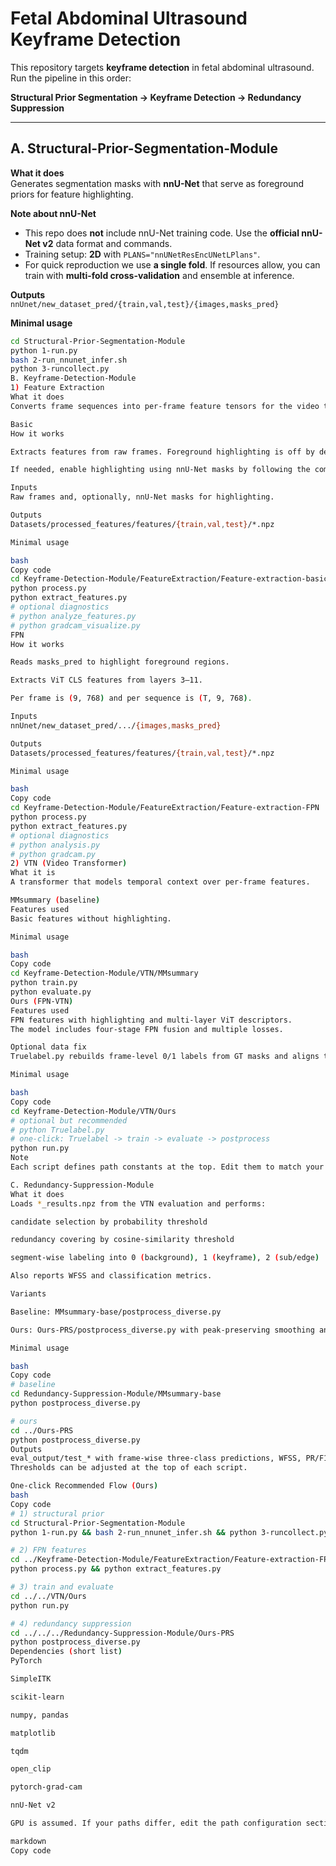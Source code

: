 # Fetal Abdominal Ultrasound Keyframe Detection

This repository targets **keyframe detection** in fetal abdominal ultrasound.  
Run the pipeline in this order:

**Structural Prior Segmentation → Keyframe Detection → Redundancy Suppression**

---

## A. Structural-Prior-Segmentation-Module

**What it does**  
Generates segmentation masks with **nnU-Net** that serve as foreground priors for feature highlighting.

**Note about nnU-Net**  
- This repo does **not** include nnU-Net training code. Use the **official nnU-Net v2** data format and commands.  
- Training setup: **2D** with `PLANS="nnUNetResEncUNetLPlans"`.  
- For quick reproduction we use **a single fold**. If resources allow, you can train with **multi-fold cross-validation** and ensemble at inference.

**Outputs**  
`nnUnet/new_dataset_pred/{train,val,test}/{images,masks_pred}`

**Minimal usage**
```bash
cd Structural-Prior-Segmentation-Module
python 1-run.py
bash 2-run_nnunet_infer.sh
python 3-runcollect.py
B. Keyframe-Detection-Module
1) Feature Extraction
What it does
Converts frame sequences into per-frame feature tensors for the video transformer (VTN).

Basic
How it works

Extracts features from raw frames. Foreground highlighting is off by default.

If needed, enable highlighting using nnU-Net masks by following the comments in process.py.

Inputs
Raw frames and, optionally, nnU-Net masks for highlighting.

Outputs
Datasets/processed_features/features/{train,val,test}/*.npz

Minimal usage

bash
Copy code
cd Keyframe-Detection-Module/FeatureExtraction/Feature-extraction-basic
python process.py
python extract_features.py
# optional diagnostics
# python analyze_features.py
# python gradcam_visualize.py
FPN
How it works

Reads masks_pred to highlight foreground regions.

Extracts ViT CLS features from layers 3–11.

Per frame is (9, 768) and per sequence is (T, 9, 768).

Inputs
nnUnet/new_dataset_pred/.../{images,masks_pred}

Outputs
Datasets/processed_features/features/{train,val,test}/*.npz

Minimal usage

bash
Copy code
cd Keyframe-Detection-Module/FeatureExtraction/Feature-extraction-FPN
python process.py
python extract_features.py
# optional diagnostics
# python analysis.py
# python gradcam.py
2) VTN (Video Transformer)
What it is
A transformer that models temporal context over per-frame features.

MMsummary (baseline)
Features used
Basic features without highlighting.

Minimal usage

bash
Copy code
cd Keyframe-Detection-Module/VTN/MMsummary
python train.py
python evaluate.py
Ours (FPN-VTN)
Features used
FPN features with highlighting and multi-layer ViT descriptors.
The model includes four-stage FPN fusion and multiple losses.

Optional data fix
Truelabel.py rebuilds frame-level 0/1 labels from GT masks and aligns them to feature length to correct labels in earlier features.

Minimal usage

bash
Copy code
cd Keyframe-Detection-Module/VTN/Ours
# optional but recommended
# python Truelabel.py
# one-click: Truelabel -> train -> evaluate -> postprocess
python run.py
Note
Each script defines path constants at the top. Edit them to match your environment.

C. Redundancy-Suppression-Module
What it does
Loads *_results.npz from the VTN evaluation and performs:

candidate selection by probability threshold

redundancy covering by cosine-similarity threshold

segment-wise labeling into 0 (background), 1 (keyframe), 2 (sub/edge)

Also reports WFSS and classification metrics.

Variants

Baseline: MMsummary-base/postprocess_diverse.py

Ours: Ours-PRS/postprocess_diverse.py with peak-preserving smoothing and peak rescue

Minimal usage

bash
Copy code
# baseline
cd Redundancy-Suppression-Module/MMsummary-base
python postprocess_diverse.py

# ours
cd ../Ours-PRS
python postprocess_diverse.py
Outputs
eval_output/test_* with frame-wise three-class predictions, WFSS, PR/F1, confusion matrix, and per-case artifacts.
Thresholds can be adjusted at the top of each script.

One-click Recommended Flow (Ours)
bash
Copy code
# 1) structural prior
cd Structural-Prior-Segmentation-Module
python 1-run.py && bash 2-run_nnunet_infer.sh && python 3-runcollect.py

# 2) FPN features
cd ../Keyframe-Detection-Module/FeatureExtraction/Feature-extraction-FPN
python process.py && python extract_features.py

# 3) train and evaluate
cd ../../VTN/Ours
python run.py

# 4) redundancy suppression
cd ../../../Redundancy-Suppression-Module/Ours-PRS
python postprocess_diverse.py
Dependencies (short list)
PyTorch

SimpleITK

scikit-learn

numpy, pandas

matplotlib

tqdm

open_clip

pytorch-grad-cam

nnU-Net v2

GPU is assumed. If your paths differ, edit the path configuration sections at the top of each script.

markdown
Copy code
